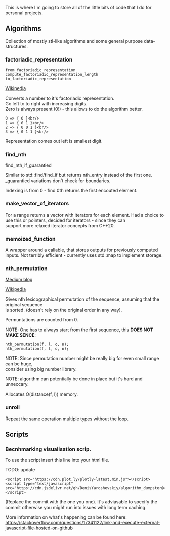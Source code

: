 This is where I'm going to store all of the little bits of code
that I do for personal projects.

## Algorithms

Collection of mostly stl-like algorithms and some general purpose data-structures.

### factoriadic_representation

`from_factoriadic_representation`
`compute_factoriadic_representation_length`
`to_factoriadic_representation`

[Wikipedia](https://en.wikipedia.org/wiki/Factorial_number_system)

Converts a number to it's factoriadic representation.<br/>
Go left to to right with increasing digits.<br/>
Zero is always present (0!) - this allows to do the algorithm better.<br/>

```
0 => { 0 }<br/>
1 => { 0 1 }<br/>
2 => { 0 0 1 }<br/>
3 => { 0 1 1 }<br/>
```

Representation comes out left is smallest digit.

### find_nth

find_nth_if_guarantied

Similar to std::find/find_if but returns nth_entry instead of the first one.
_guarantied variations don't check for boundaries.

Indexing is from 0 - find 0th returns the first encouted element.

### make_vector_of_iterators

For a range returns a vector with iterators for each element.
Had a choice to use this or pointers, decided for iterators - since they can<br/>
support more relaxed iterator concepts from C++20.

### memoized_function

A wrapper around a callable, that stores outputs for previously computed inputs.
Not terribly efficient - currently uses std::map to implement storage.

### nth_permutation

[Medium blog](https://medium.com/@aiswaryamathur/find-the-n-th-permutation-of-an-ordered-string-using-factorial-number-system-9c81e34ab0c8)

[Wikipedia](https://en.wikipedia.org/wiki/Factorial_number_system)

Gives nth lexicographical permutation of the sequence, assuming that the original sequence <br/>
is sorted. (doesn't rely on the original order in any way).<br/>

Permuntations are counted from 0.

NOTE: One has to always start from the first sequence, this **DOES NOT MAKE SENCE**:
```
nth_permutation(f, l, o, n);
nth_permutation(f, l, o, n);
```

NOTE: Since permutation number might be really big for even small range can be huge,<br/>
consider using big number library.

NOTE: algorithm can potentially be done in place but it's hard and unneccary.

Allocates O(distance(f, l)) memory.

### unroll

Repeat the same operation multiple types without the loop.

## Scripts

### Becnhmarking visualisation scrip.

To use the script insert this line into your html file.

TODO: update

```
<script src="https://cdn.plot.ly/plotly-latest.min.js"></script>
<script type="text/javascript" src="https://cdn.jsdelivr.net/gh/DenisYaroshevskiy/algorithm_dumpster@<COMMIT>/scripts/benchmark_visualization.js"></script>
```

(Replace the commit with the one you one).
It's adviasable to specify the commit otherwise you might run into issues with long term caching.

More information on what's happening can be found here:
https://stackoverflow.com/questions/17341122/link-and-execute-external-javascript-file-hosted-on-github
